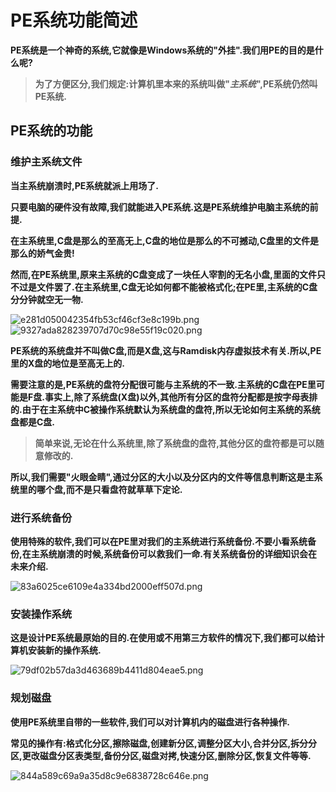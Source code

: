 # PE系统功能简述

  **PE系统是一个神奇的系统,它就像是Windows系统的"外挂".我们用PE的目的是什么呢?**

> **为了方便区分,我们规定:计算机里本来的系统叫做"*主系统*",PE系统仍然叫 PE系统.**

## PE系统的功能

### 维护主系统文件

  **当主系统崩溃时,PE系统就派上用场了.**

  **只要电脑的硬件没有故障,我们就能进入PE系统.这是PE系统维护电脑主系统的前提.**

  **在主系统里,C盘是那么的至高无上,C盘的地位是那么的不可撼动,C盘里的文件是那么的娇气金贵!**

  **然而,在PE系统里,原来主系统的C盘变成了一块任人宰割的无名小盘,里面的文件只不过是文件罢了.在主系统里,C盘无论如何都不能被格式化;在PE里,主系统的C盘分分钟就空无一物.**

![e281d050042354fb53cf46cf3e8c199b.png](https://i.miji.bid/2024/02/29/e281d050042354fb53cf46cf3e8c199b.png)
![9327ada828239707d70c98e55f19c020.png](https://i.miji.bid/2024/02/29/9327ada828239707d70c98e55f19c020.png)

  **PE系统的系统盘并不叫做C盘,而是X盘,这与Ramdisk内存虚拟技术有关.所以,PE里的X盘的地位是至高无上的.**

  **需要注意的是,PE系统的盘符分配很可能与主系统的不一致.主系统的C盘在PE里可能是F盘.事实上,除了系统盘(X盘)以外,其他所有分区的盘符分配都是按字母表排的.由于在主系统中C被操作系统默认为系统盘的盘符,所以无论如何主系统的系统盘都是C盘.**

> **简单来说,无论在什么系统里,除了系统盘的盘符,其他分区的盘符都是可以随意修改的.**

  **所以,我们需要"火眼金睛",通过分区的大小以及分区内的文件等信息判断这是主系统里的哪个盘,而不是只看盘符就草草下定论.**

### 进行系统备份

  **使用特殊的软件,我们可以在PE里对我们的主系统进行系统备份.不要小看系统备份,在主系统崩溃的时候,系统备份可以救我们一命.有关系统备份的详细知识会在未来介绍.**

![83a6025ce6109e4a334bd2000eff507d.png](https://i.miji.bid/2024/02/29/83a6025ce6109e4a334bd2000eff507d.png)

### 安装操作系统

  **这是设计PE系统最原始的目的.在使用或不用第三方软件的情况下,我们都可以给计算机安装新的操作系统.**

![79df02b57da3d463689b4411d804eae5.png](https://i.miji.bid/2024/02/29/79df02b57da3d463689b4411d804eae5.png)

### 规划磁盘

  **使用PE系统里自带的一些软件,我们可以对计算机内的磁盘进行各种操作.**

  **常见的操作有:格式化分区,擦除磁盘,创建新分区,调整分区大小,合并分区,拆分分区,更改磁盘分区表类型,备份分区,磁盘对拷,快速分区,删除分区,恢复文件等等.**

![844a589c69a9a35d8c9e6838728c646e.png](https://i.miji.bid/2024/02/29/844a589c69a9a35d8c9e6838728c646e.png)

